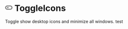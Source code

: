 ﻿# ![alt text](https://github.com/neilgrz/ToggleIcons/blob/main/toggle.png?raw=true)&nbsp;ToggleIcons
Toggle show desktop icons and minimize all windows.
test

